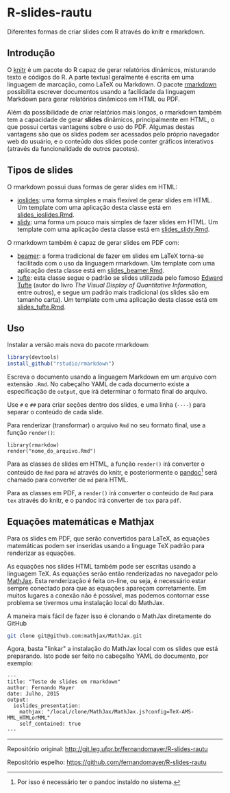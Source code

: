 # R-slides-rautu

Diferentes formas de criar slides com R através do knitr e rmarkdown.

## Introdução

O [knitr][] é um pacote do R capaz de gerar relatórios dinâmicos,
misturando texto e códigos do R. A parte textual geralmente é escrita em
uma linguagem de marcação, como LaTeX ou Markdown. O pacote
[rmarkdown][] possibilita escrever documentos usando a facilidade da
linguagem Markdown para gerar relatórios dinâmicos em HTML ou PDF.

Além da possibilidade de criar relatórios mais longos, o rmarkdown
também tem a capacidade de gerar **slides** dinâmicos, principalmente em
HTML, o que possui certas vantagens sobre o uso do PDF. Algumas destas
vantagens são que os slides podem ser acessados pelo próprio navegador
web do usuário, e o conteúdo dos slides pode conter gráficos interativos
(através da funcionalidade de outros pacotes).

## Tipos de slides

O rmarkdown possui duas formas de gerar slides em HTML:

* [ioslides][]: uma forma simples e mais flexível de gerar slides em
  HTML. Um template com uma aplicação desta classe está em
  [slides_ioslides.Rmd](./slides_ioslides.Rmd).
* [slidy][]: uma forma um pouco mais simples de fazer slides em HTML. Um
  template com uma aplicação desta classe está em
  [slides_slidy.Rmd](./slides_slidy.Rmd).

O rmarkdowm também é capaz de gerar slides em PDF com:

* [beamer][]: a forma tradicional de fazer em slides em LaTeX torna-se
  facilitada com o uso da linguagem rmarkdown. Um template com uma
  aplicação desta classe está em
  [slides_beamer.Rmd](./slides_beamer.Rmd).
* [tufte][]: esta classe segue o padrão se slides utilizada pelo famoso
  [Edward Tufte][] (autor do livro *The Visual Display of Quantitative
  Information*, entre outros), e segue um padrão mais tradicional (os
  slides são em tamanho carta). Um template com uma aplicação desta
  classe está em [slides_tufte.Rmd](./slides_tufte.Rmd).

## Uso

Instalar a versão mais nova do pacote rmarkdown:

```r
library(devtools)
install_github("rstudio/rmarkdown")
```

Escreva o documento usando a linguagem Markdown em um arquivo com
extensão `.Rmd`. No cabeçalho YAML de cada documento existe a
especificação de `output`, que irá determinar o formato final do
arquivo.

Use `#` e `##` para criar seções dentro dos slides, e uma linha (`----`)
para separar o conteúdo de cada slide.

Para renderizar (transformar) o arquivo `Rmd` no seu formato final, use
a função `render()`:

```{r}
library(rmarkdow)
render("nome_do_arquivo.Rmd")
```

Para as classes de slides em HTML, a função `render()` irá converter o
conteúdo de `Rmd` para `md` através do knitr, e posteriormente o
[pandoc][][^1] será chamado para converter de `md` para HTML.

Para as classes em PDF, a `render()` irá converter o conteúdo de `Rmd`
para `tex` através do knitr, e o pandoc irá converter de `tex` para
`pdf`.

## Equações matemáticas e Mathjax

Para os slides em PDF, que serão convertidos para LaTeX, as equações
matemáticas podem ser inseridas usando a linguage TeX padrão para
renderizar as equações.

As equações nos slides HTML também pode ser escritas usando a linguagem
TeX. As equações serão então renderizadas no navegador pelo
[MathJax][]. Esta renderização é feita on-line, ou seja, é necessário
estar sempre conectado para que as equações apareçam corretamente. Em
muitos lugares a conexão não é possível, mas podemos contornar esse
problema se tivermos uma instalação local do MathJax.

A maneira mais fácil de fazer isso é clonando o MathJax diretamente do
GitHub

```sh
git clone git@github.com:mathjax/MathJax.git
```

Agora, basta "linkar" a instalação do MathJax local com os slides que
está preparando. Isto pode ser feito no cabeçalho YAML do documento, por
exemplo:

```
---
title: "Teste de slides em rmarkdown"
author: Fernando Mayer
date: Julho, 2015
output:
  ioslides_presentation:
    mathjax: "/local/clone/MathJax/MathJax.js?config=TeX-AMS-MML_HTMLorMML"
    self_contained: true
---
```

*****

Repositório original:
http://git.leg.ufpr.br/fernandomayer/R-slides-rautu

Repositório espelho:
https://github.com/fernandomayer/R-slides-rautu

<!-- links -->

[knitr]: http://yihui.name/knitr/
[rmarkdown]: http://rmarkdown.rstudio.com/
[ioslides]: http://rmarkdown.rstudio.com/ioslides_presentation_format.html
[slidy]: http://rmarkdown.rstudio.com/slidy_presentation_format.html
[beamer]: http://rmarkdown.rstudio.com/beamer_presentation_format.html
[tufte]: http://rmarkdown.rstudio.com/tufte_handout_format.html
[Edward Tufte]: http://www.edwardtufte.com/tufte/
[pandoc]: http://pandoc.org/
[MathJax]: https://www.mathjax.org/

[^1]: Por isso é necessário ter o pandoc instaldo no sistema.
